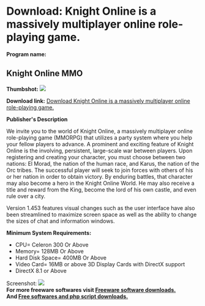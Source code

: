 # Download: Knight Online is a massively multiplayer online role-playing game.

**Program name:**

## Knight Online MMO

  
**Thumbshot:** ![](http://www.freewarefiles.com/screenshot/knightonline_md.jpg)   
  
**Download link:** [Download Knight Online is a massively multiplayer online role-playing game.](http://freesoftwares.boysofts.com/Knight-Online-Version_program_23195.html)  
  


**Publisher's Description**  
  


We invite you to the world of Knight Online, a massively multiplayer online role-playing game (MMORPG) that utilizes a party system where you help your fellow players to advance. A prominent and exciting feature of Knight Online is the involving, persistent, large-scale war between players. Upon registering and creating your character, you must choose between two nations: El Morad, the nation of the human race, and Karus, the nation of the Orc tribes. The successful player will seek to join forces with others of his or her nation in order to obtain victory. By enduring battles, that character may also become a hero in the Knight Online World. He may also receive a title and reward from the King, become the lord of his own castle, and even rule over a city. 

Version 1.453 features visual changes such as the user interface have also been streamlined to maximize screen space as well as the ability to change the sizes of chat and information windows.

**Minimum System Requirements:**

  * CPU= Celeron 300 Or Above 
  * Memory= 128MB Or Above 
  * Hard Disk Space= 400MB Or Above 
  * Video Card= 16MB or above 3D Display Cards with DirectX support 
  * DirectX 8.1 or Above 

  
  
Screenshot: ![](http://www.freewarefiles.com/screenshot/knightonline.jpg)   
**For more freeware softwares visit [Freeware software downloads.](http://freesoftwares.boysofts.com/)**   
**And [Free softwares and php script downloads.](http://www.boysofts.com/)**
